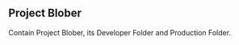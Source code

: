 ## Project Blober                                                                                  
Contain Project Blober, its Developer Folder and Production Folder.
